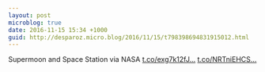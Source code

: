 ```yaml
---
layout: post
microblog: true
date: 2016-11-15 15:34 +1000
guid: http://desparoz.micro.blog/2016/11/15/t798398694831915012.html
---
```

Supermoon and Space Station   via NASA [t.co/exg7k12fJ...](https://t.co/exg7k12fJY) [t.co/NRTniEHCS...](https://t.co/NRTniEHCSs)
